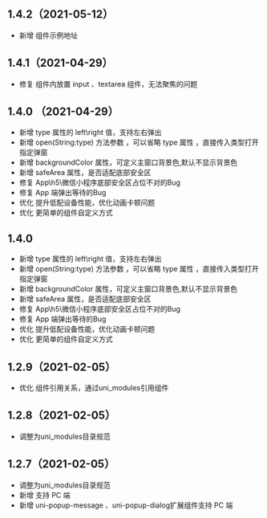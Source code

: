 ## 1.4.2（2021-05-12）
- 新增 组件示例地址
## 1.4.1（2021-04-29）
- 修复 组件内放置 input 、textarea 组件，无法聚焦的问题
## 1.4.0 （2021-04-29）
- 新增 type 属性的 left\right 值，支持左右弹出
- 新增 open(String:type) 方法参数 ，可以省略 type 属性 ，直接传入类型打开指定弹窗
- 新增 backgroundColor 属性，可定义主窗口背景色,默认不显示背景色
- 新增 safeArea 属性，是否适配底部安全区
- 修复 App\h5\微信小程序底部安全区占位不对的Bug
- 修复 App 端弹出等待的Bug
- 优化 提升低配设备性能，优化动画卡顿问题
- 优化 更简单的组件自定义方式
## 1.4.0 
- 新增 type 属性的 left\right 值，支持左右弹出
- 新增 open(String:type) 方法参数 ，可以省略 type 属性 ，直接传入类型打开指定弹窗
- 新增 backgroundColor 属性，可定义主窗口背景色,默认不显示背景色
- 新增 safeArea 属性，是否适配底部安全区
- 修复 App\h5\微信小程序底部安全区占位不对的Bug
- 修复 App 端弹出等待的Bug
- 优化 提升低配设备性能，优化动画卡顿问题
- 优化 更简单的组件自定义方式

## 1.2.9（2021-02-05）
- 优化 组件引用关系，通过uni_modules引用组件
## 1.2.8（2021-02-05）
- 调整为uni_modules目录规范
## 1.2.7（2021-02-05）
- 调整为uni_modules目录规范
- 新增 支持 PC 端
- 新增 uni-popup-message 、uni-popup-dialog扩展组件支持 PC 端
